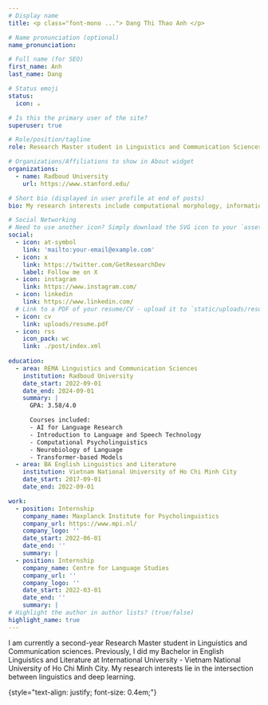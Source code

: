 ```yaml
---
# Display name
title: <p class="font-mono ..."> Dang Thi Thao Anh </p>

# Name pronunciation (optional)
name_pronunciation:

# Full name (for SEO)
first_name: Anh
last_name: Dang

# Status emoji
status:
  icon: ☕️

# Is this the primary user of the site?
superuser: true

# Role/position/tagline
role: Research Master student in Linguistics and Communication Sciences

# Organizations/Affiliations to show in About widget
organizations:
  - name: Radboud University
    url: https://www.stanford.edu/

# Short bio (displayed in user profile at end of posts)
bio: My research interests include computational morphology, information-theoretic approach to linguistics, large language models.

# Social Networking
# Need to use another icon? Simply download the SVG icon to your `assets/media/icons/` folder.
social:
  - icon: at-symbol
    link: 'mailto:your-email@example.com'
  - icon: x
    link: https://twitter.com/GetResearchDev
    label: Follow me on X
  - icon: instagram
    link: https://www.instagram.com/
  - icon: linkedin
    link: https://www.linkedin.com/
  # Link to a PDF of your resume/CV - upload it to `static/uploads/resume.pdf`
  - icon: cv
    link: uploads/resume.pdf
  - icon: rss
    icon_pack: wc
    link: ./post/index.xml
    
education:
  - area: REMA Linguistics and Communication Sciences
    institution: Radboud University
    date_start: 2022-09-01
    date_end: 2024-09-01
    summary: |
      GPA: 3.58/4.0

      Courses included:
      - AI for Language Research
      - Introduction to Language and Speech Technology
      - Computational Psycholinguistics
      - Neurobiology of Language
      - Transformer-based Models
  - area: BA English Linguistics and Literature
    institution: Vietnam National University of Ho Chi Minh City
    date_start: 2017-09-01
    date_end: 2022-09-01

work:
  - position: Internship
    company_name: Maxplanck Institute for Psycholinguistics
    company_url: https://www.mpi.nl/
    company_logo: ''
    date_start: 2022-06-01
    date_end: ''
    summary: |
  - position: Internship
    company_name: Centre for Language Studies
    company_url: ''
    company_logo: ''
    date_start: 2022-03-01
    date_end: ''
    summary: |
# Highlight the author in author lists? (true/false)
highlight_name: true
---
```

<p class="font-mono ...">
  I am currently a second-year Research Master student in Linguistics and Communication sciences. Previously, I did my Bachelor in English Linguistics and Literature at International University - Vietnam National University of Ho Chi Minh City. My research interests lie in the intersection between linguistics and deep learning.
</p>

{style="text-align: justify; font-size: 0.4em;"}
